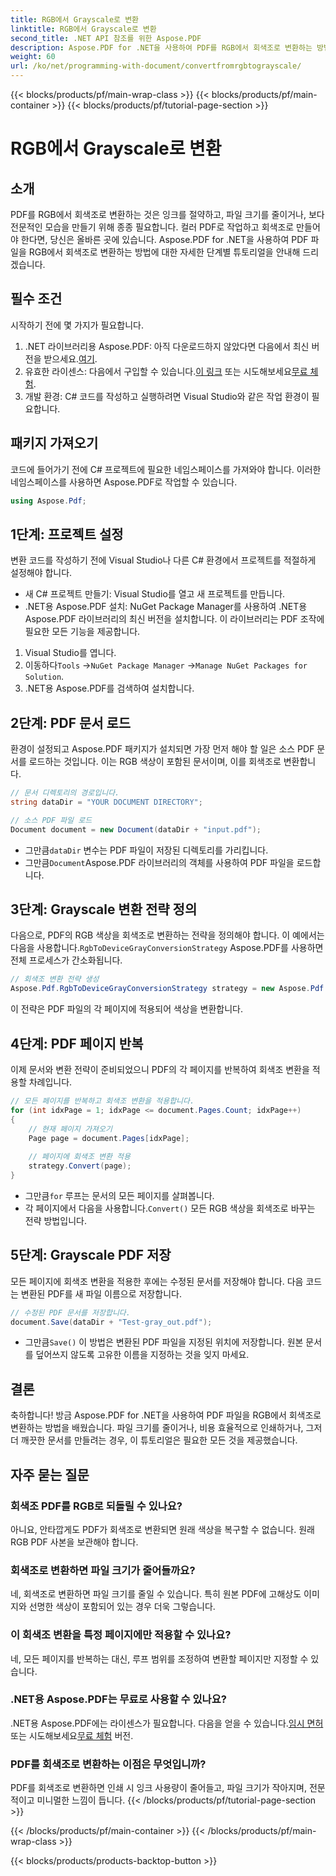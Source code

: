 ```yaml
---
title: RGB에서 Grayscale로 변환
linktitle: RGB에서 Grayscale로 변환
second_title: .NET API 참조를 위한 Aspose.PDF
description: Aspose.PDF for .NET을 사용하여 PDF를 RGB에서 회색조로 변환하는 방법을 알아보세요. PDF 색상 변환을 간소화하고 파일 공간을 절약하는 단계별 가이드입니다.
weight: 60
url: /ko/net/programming-with-document/convertfromrgbtograyscale/
---
```


{{< blocks/products/pf/main-wrap-class >}}
{{< blocks/products/pf/main-container >}}
{{< blocks/products/pf/tutorial-page-section >}}

# RGB에서 Grayscale로 변환

## 소개

PDF를 RGB에서 회색조로 변환하는 것은 잉크를 절약하고, 파일 크기를 줄이거나, 보다 전문적인 모습을 만들기 위해 종종 필요합니다. 컬러 PDF로 작업하고 회색조로 만들어야 한다면, 당신은 올바른 곳에 있습니다. Aspose.PDF for .NET을 사용하여 PDF 파일을 RGB에서 회색조로 변환하는 방법에 대한 자세한 단계별 튜토리얼을 안내해 드리겠습니다.

## 필수 조건

시작하기 전에 몇 가지가 필요합니다.

1.  .NET 라이브러리용 Aspose.PDF: 아직 다운로드하지 않았다면 다음에서 최신 버전을 받으세요.[여기](https://releases.aspose.com/pdf/net/).
2.  유효한 라이센스: 다음에서 구입할 수 있습니다.[이 링크](https://purchase.aspose.com/buy) 또는 시도해보세요[무료 체험](https://releases.aspose.com/).
3. 개발 환경: C# 코드를 작성하고 실행하려면 Visual Studio와 같은 작업 환경이 필요합니다.

## 패키지 가져오기

코드에 들어가기 전에 C# 프로젝트에 필요한 네임스페이스를 가져와야 합니다. 이러한 네임스페이스를 사용하면 Aspose.PDF로 작업할 수 있습니다.

```csharp
using Aspose.Pdf;
```

## 1단계: 프로젝트 설정

변환 코드를 작성하기 전에 Visual Studio나 다른 C# 환경에서 프로젝트를 적절하게 설정해야 합니다.

- 새 C# 프로젝트 만들기: Visual Studio를 열고 새 프로젝트를 만듭니다.
- .NET용 Aspose.PDF 설치: NuGet Package Manager를 사용하여 .NET용 Aspose.PDF 라이브러리의 최신 버전을 설치합니다. 이 라이브러리는 PDF 조작에 필요한 모든 기능을 제공합니다.

1. Visual Studio를 엽니다.
2.  이동하다`Tools` ->`NuGet Package Manager` ->`Manage NuGet Packages for Solution`.
3. .NET용 Aspose.PDF를 검색하여 설치합니다.

## 2단계: PDF 문서 로드

환경이 설정되고 Aspose.PDF 패키지가 설치되면 가장 먼저 해야 할 일은 소스 PDF 문서를 로드하는 것입니다. 이는 RGB 색상이 포함된 문서이며, 이를 회색조로 변환합니다.

```csharp
// 문서 디렉토리의 경로입니다.
string dataDir = "YOUR DOCUMENT DIRECTORY";

// 소스 PDF 파일 로드
Document document = new Document(dataDir + "input.pdf");
```

-  그만큼`dataDir` 변수는 PDF 파일이 저장된 디렉토리를 가리킵니다.
-  그만큼`Document`Aspose.PDF 라이브러리의 객체를 사용하여 PDF 파일을 로드합니다.

## 3단계: Grayscale 변환 전략 정의

 다음으로, PDF의 RGB 색상을 회색조로 변환하는 전략을 정의해야 합니다. 이 예에서는 다음을 사용합니다.`RgbToDeviceGrayConversionStrategy` Aspose.PDF를 사용하면 전체 프로세스가 간소화됩니다.

```csharp
// 회색조 변환 전략 생성
Aspose.Pdf.RgbToDeviceGrayConversionStrategy strategy = new Aspose.Pdf.RgbToDeviceGrayConversionStrategy();
```

이 전략은 PDF 파일의 각 페이지에 적용되어 색상을 변환합니다.

## 4단계: PDF 페이지 반복

이제 문서와 변환 전략이 준비되었으니 PDF의 각 페이지를 반복하여 회색조 변환을 적용할 차례입니다. 

```csharp
// 모든 페이지를 반복하고 회색조 변환을 적용합니다.
for (int idxPage = 1; idxPage <= document.Pages.Count; idxPage++)
{
    // 현재 페이지 가져오기
    Page page = document.Pages[idxPage];
    
    // 페이지에 회색조 변환 적용
    strategy.Convert(page);
}
```

-  그만큼`for` 루프는 문서의 모든 페이지를 살펴봅니다.
-  각 페이지에서 다음을 사용합니다.`Convert()` 모든 RGB 색상을 회색조로 바꾸는 전략 방법입니다.

## 5단계: Grayscale PDF 저장

모든 페이지에 회색조 변환을 적용한 후에는 수정된 문서를 저장해야 합니다. 다음 코드는 변환된 PDF를 새 파일 이름으로 저장합니다.

```csharp
// 수정된 PDF 문서를 저장합니다.
document.Save(dataDir + "Test-gray_out.pdf");
```

-  그만큼`Save()` 이 방법은 변환된 PDF 파일을 지정된 위치에 저장합니다. 원본 문서를 덮어쓰지 않도록 고유한 이름을 지정하는 것을 잊지 마세요.

## 결론

축하합니다! 방금 Aspose.PDF for .NET을 사용하여 PDF 파일을 RGB에서 회색조로 변환하는 방법을 배웠습니다. 파일 크기를 줄이거나, 비용 효율적으로 인쇄하거나, 그저 더 깨끗한 문서를 만들려는 경우, 이 튜토리얼은 필요한 모든 것을 제공했습니다.

## 자주 묻는 질문

### 회색조 PDF를 RGB로 되돌릴 수 있나요?

아니요, 안타깝게도 PDF가 회색조로 변환되면 원래 색상을 복구할 수 없습니다. 원래 RGB PDF 사본을 보관해야 합니다.

### 회색조로 변환하면 파일 크기가 줄어들까요?

네, 회색조로 변환하면 파일 크기를 줄일 수 있습니다. 특히 원본 PDF에 고해상도 이미지와 선명한 색상이 포함되어 있는 경우 더욱 그렇습니다.

### 이 회색조 변환을 특정 페이지에만 적용할 수 있나요?

네, 모든 페이지를 반복하는 대신, 루프 범위를 조정하여 변환할 페이지만 지정할 수 있습니다.

### .NET용 Aspose.PDF는 무료로 사용할 수 있나요?

 .NET용 Aspose.PDF에는 라이센스가 필요합니다. 다음을 얻을 수 있습니다.[임시 면허](https://purchase.aspose.com/temporary-license/) 또는 시도해보세요[무료 체험](https://releases.aspose.com/) 버전.

### PDF를 회색조로 변환하는 이점은 무엇입니까?

PDF를 회색조로 변환하면 인쇄 시 잉크 사용량이 줄어들고, 파일 크기가 작아지며, 전문적이고 미니멀한 느낌이 듭니다.
{{< /blocks/products/pf/tutorial-page-section >}}

{{< /blocks/products/pf/main-container >}}
{{< /blocks/products/pf/main-wrap-class >}}

{{< blocks/products/products-backtop-button >}}
